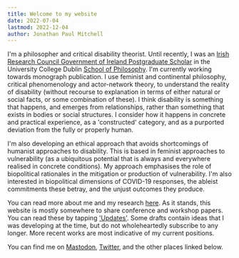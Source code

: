 ```yaml
---
title: Welcome to my website
date: 2022-07-04
lastmod: 2022-12-04
author: Jonathan Paul Mitchell
---
```

<!-- ![Picture of Jonathan](../assets/img/author-120.jpg#left) -->
I'm a philosopher and critical disability theorist. Until recently, I was an [Irish Research Council Government of Ireland Postgraduate Scholar](https://research.ie/) in the University College Dublin [School of Philosophy](https://www.ucd.ie/philosophy/). I'm currently working towards monograph publication. I use feminist and continental philosophy, critical phenomenology and actor-network theory, to understand the reality of disability (without recourse to explanation in terms of either natural or social facts, or some combination of these). I think disability is something that happens, and emerges from relationships, rather than something that exists in bodies or social structures. I consider how it happens in concrete and practical experience, as a 'constructed' category, and as a purported deviation from the fully or properly human.

I'm also developing an ethical approach that avoids shortcomings of humanist approaches to disability. This is based in feminist approaches to vulnerability (as a ubiquitous potential that is always and everywhere realised in concrete conditions). My approach emphasises the role of biopolitical rationales in the mitigation or production of vulnerability. I'm also interested in biopolitical dimensions of COVID-19 responses, the ableist commitments these betray, and the unjust outcomes they produce.

You can read more about me and my research [here](/about). As it stands, this website is mostly somewhere to share conference and workshop papers. You can read these by tapping ['Updates'](/posts/). Some drafts contain ideas that I was developing at the time, but do not wholeheartedly subscribe to any longer. More recent works are most indicative of my current positions.

You can find me on <a rel="me" href="https://zirk.us/@jpmitchell">Mastodon</a>, [Twitter](http://twitter.com/UncouthRegions/), and the other places linked below.